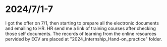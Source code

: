 # 2024/7/1-7
I got the offer on 7/1, then starting to prepare all the electronic documents and emailing to HR. HR send me a link of training courses after checking those self documents. The records of learning from the online resources pervided by ECV are placed at "2024_Internship_Hand-on_practice" folder.
